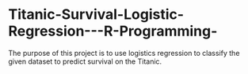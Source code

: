 # Titanic-Survival-Logistic-Regression---R-Programming-
The purpose of this project is to use logistics regression to classify the given dataset to predict survival on the Titanic. 
